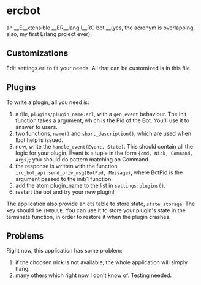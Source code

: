 ercbot
======

an __E__xtensible __ER__lang I__RC bot __(yes, the acronym is overlapping, also, my first Erlang project ever).

Customizations
--------------
Edit settings.erl to fit your needs. All that can be customized is in this file.

Plugins
--------------
To write a plugin, all you need is:


1. a file, `plugins/plugin_name.erl`, with a `gen_event` behaviour. The init function takes a argument, which is the Pid of the Bot. You'll use it to answer to users.
2. two functions, `name()` and `short_description()`, which are used when !bot help is issued.
3. now, write the `handle_event(Event, State)`. This should contain all the logic for your plugin. Event is a tuple in the form `{cmd, Nick, Command, Args}`; you should do pattern matching on Command.
4. the response is written with the function `irc_bot_api:send_priv_msg(BotPid, Message)`, where BotPid is the argument passed to the init/1 function.
5. add the atom plugin_name to the list in `settings:plugins()`. 
6. restart the bot and try your new plugin!
   
   
The application also provide an ets table to store state, `state_storage`. The key should be `?MODULE`. You can use it to store your plugin's state in the terminate function, in order to restore it when the plugin crashes.

Problems
--------------
Right now, this application has some problem:

1. if the choosen nick is not available, the whole application will simply hang.
2. many others which right now I don't know of. Testing needed.
